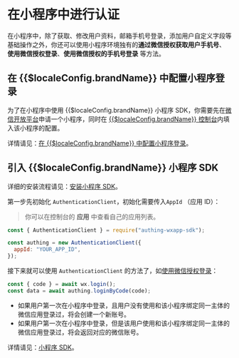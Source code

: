 # 在小程序中进行认证

<LastUpdated/>

在小程序中，除了获取、修改用户资料，邮箱手机号登录，添加用户自定义字段等基础操作之外，你还可以使用小程序环境独有的**通过微信授权获取用户手机号**、 **使用微信授权登录**、**使用微信授权的手机号登录** 等方法。

## 在 {{$localeConfig.brandName}} 中配置小程序登录

为了在小程序中使用 {{$localeConfig.brandName}} 小程序 SDK，你需要先在[微信开放平台](https://mp.weixin.qq.com/)申请一个小程序，同时在 [{{$localeConfig.brandName}} 控制台](https://console.authing.cn/console/userpool)内填入该小程序的配置。

详情请见：[在 {{$localeConfig.brandName}} 中配置小程序登录](/reference/sdk-for-wxapp.md#在-localeConfig-brandName-中配置小程序登录)。

## 引入 {{$localeConfig.brandName}} 小程序 SDK

详细的安装流程请见：[安装小程序 SDK](/reference/sdk-for-wxapp.md#安装)。

第一步先初始化 `AuthenticationClient`，初始化需要传入`AppId` （应用 ID）：

> 你可以在控制台的 **应用** 中查看自己的应用列表。

```js
const { AuthenticationClient } = require("authing-wxapp-sdk");

const authing = new AuthenticationClient({
  appId: "YOUR_APP_ID",
});
```

接下来就可以使用 `AuthenticationClient` 的方法了，如[使用微信授权登录](/reference/sdk-for-wxapp.md#loginbycode)：

```javascript
const { code } = await wx.login();
const data = await authing.loginByCode(code);
```

- 如果用户第一次在小程序中登录，且用户没有使用和该小程序绑定同一主体的微信应用登录过，将会创建一个新账号。
- 如果用户第一次在小程序中登录，但是该用户使用和该小程序绑定同一主体的微信应用登录过，将会返回对应的微信账号。

详情请见：[小程序 SDK](/reference/sdk-for-wxapp.md)。